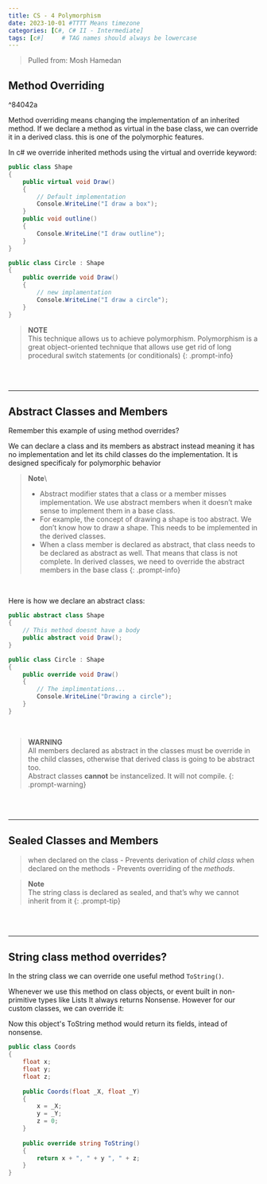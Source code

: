 ```yaml
---
title: CS - 4 Polymorphism
date: 2023-10-01 #TTTT Means timezone
categories: [C#, C# II - Intermediate]
tags: [c#]     # TAG names should always be lowercase
---
```



> Pulled from: Mosh Hamedan

## Method Overriding

^84042a

Method overriding means changing the implementation of an inherited method. 
If we declare a method as virtual in the base class, we can override it in a derived class.
this is one of the polymorphic features.


In c# we override inherited methods using the virtual and override keyword:
```cs
public class Shape
{
    public virtual void Draw()
    {
        // Default implementation
        Console.WriteLine("I draw a box");
    }
    public void outline()
    {
        Console.WriteLine("I draw outline");
    }
}

public class Circle : Shape
{
    public override void Draw()
    {
        // new implamentation
        Console.WriteLine("I draw a circle");
    }
}
```


> **NOTE**\
> This technique allows us to achieve polymorphism. Polymorphism is a great object-oriented technique that allows use get rid of long procedural switch statements (or conditionals)
{: .prompt-info}

<br><br>

---
## Abstract Classes and Members
Remember this example of using method overrides?

We can declare a class and its members as abstract instead meaning it has no implementation and let its child classes do the implementation. It is designed specificaly for polymorphic behavior


> **Note**\
> - Abstract modifier states that a class or a member misses implementation. We use abstract members when it doesn’t make sense to implement them in a base class. 
> - For example, the concept of drawing a shape is too abstract. We don’t know how to draw a shape. This needs to be implemented in the derived classes. 
> - When a class member is declared as abstract, that class needs to be declared as abstract as well. That means that class is not complete. In derived classes, we need to override the abstract members in the base class
{: .prompt-info}

<br>

Here is how we declare an abstract class:
```cs
public abstract class Shape
{
    // This method doesnt have a body
    public abstract void Draw();
}

public class Circle : Shape
{
    public override void Draw()
    {
        // The implimentations...
        Console.WriteLine("Drawing a circle");
    }
}
```

<br>

> **WARNING**\
> All members declared as abstract in the classes must be override in the child classes, otherwise that derived class is going to be abstract too.\
> Abstract classes **cannot** be instancelized. It will not compile.
{: .prompt-warning}

<br><br>

---
## Sealed Classes and Members

> when declared on the class - Prevents derivation of _child class_
> when declared on the methods - Prevents overriding of the _methods_.


> **Note**\
> The string class is declared as sealed, and that’s why we cannot inherit from it
{: .prompt-tip}

<br><br>

---
## String class method overrides?
In the string class we can override one useful method `ToString()`. 

Whenever we use this method on class objects, or event built in non-primitive types like Lists It always returns Nonsense. However for our custom classes, we can override it:

Now this object's ToString method would return its fields, intead of nonsense.
```cs
public class Coords
{
    float x;
    float y;
    float z;
    
    public Coords(float _X, float _Y)
    {
        x = _X;
        y = _Y;
        z = 0;
    }
    
    public override string ToString()
    {
        return x + ", " + y ", " + z;
    }
}
```

